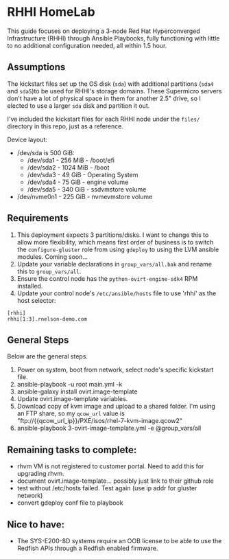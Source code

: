 # RHHI HomeLab

This guide focuses on deploying a 3-node Red Hat Hyperconverged Infrastructure (RHHI) through Ansible Playbooks, fully functioning with little to no additional configuration needed, all within 1.5 hour.

## Assumptions
The kickstart files set up the OS disk (`sda`) with additional partitions (`sda4` and `sda5`)to be used for RHHI's storage domains. These Supermicro servers don't have a lot of physical space in them for another 2.5" drive, so I elected to use a larger `sda` disk and partition it out.

I've included the kickstart files for each RHHI node under the `files/` directory in this repo, just as a reference.

Device layout:
- /dev/sda is 500 GiB:
  - /dev/sda1 - 256 MiB - /boot/efi
  - /dev/sda2 - 1024 MiB - /boot
  - /dev/sda3 - 49 GiB - Operating System
  - /dev/sda4 - 75 GiB - engine volume
  - /dev/sda5 - 340 GiB - ssdvmstore volume
- /dev/nvme0n1 - 225 GiB - nvmevmstore volume

## Requirements
1. This deployment expects 3 partitions/disks. I want to change this to allow more flexibility, which means first order of business is to switch the `configure-gluster` role from using `gdeploy` to using the LVM ansible modules. Coming soon...
2. Update your variable declarations in `group_vars/all.bak` and rename this to `group_vars/all`.
3. Ensure the control node has the `python-ovirt-engine-sdk4` RPM installed.
4. Update your control node's `/etc/ansible/hosts` file to use 'rhhi' as the host selector:
```
[rhhi]
rhhi[1:3].rnelson-demo.com
```

## General Steps
Below are the general steps.

1. Power on system, boot from network, select node's specific kickstart file.
2. ansible-playbook -u root main.yml -k
3. ansible-galaxy install ovirt.image-template
4. Update ovirt.image-template variables.
5. Download copy of kvm image and upload to a shared folder. I'm using an FTP share, so my `qcow_url` value is "ftp://{{qcow_url_ip}}/PXE/isos/rhel-7-kvm-image.qcow2"
6. ansible-playbook 3-ovirt-image-template.yml -e @group_vars/all

## Remaining tasks to complete:
- rhvm VM is not registered to customer portal. Need to add this for upgrading rhvm.
- document ovirt.image-template... possibly just link to their github role
- test without /etc/hosts failed. Test again (use ip addr for gluster network)
- convert gdeploy conf file to playbook

## Nice to have:
- The SYS-E200-8D systems require an OOB license to be able to use the Redfish APIs through a Redfish enabled firmware.
